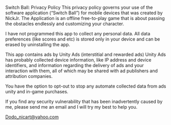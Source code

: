 Switch Ball: Privacy Policy
This privacy policy governs your use of the software application (“Switch Ball”) for mobile devices that was created by NickJr. The Application is an offline free-to-play game that is about passing the obstacles endlessly and customizing your character.

I have not programmed this app to collect any personal data. All data preferences (like scores and etc) is stored only in your device and can be erased by uninstalling the app.

This app contains ads by Unity Ads (interstitial and rewarded ads) Unity Ads has probably collected device information, like IP address and device identifiers, and information regarding the delivery of ads and your interaction with them, all of which may be shared with ad publishers and attribution companies.

You have the option to opt-out to stop any automate collected data from ads unity and in-game purchases.

If you find any security vulnerability that has been inadvertently caused by me, please send me an email and I will try my best to help you.

Dodo_nicart@yahoo.com
